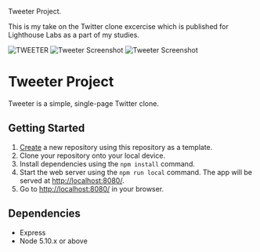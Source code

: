 Tweeter Project.

This is my take on the Twitter clone excercise which is published for Lighthouse Labs as a part of my studies.

![TWEETER](https://user-images.githubusercontent.com/112909357/212519722-8028b4e3-9f5b-40e1-a29b-d47b2de0fa1a.jpeg)
![Tweeter Screenshot](https://user-images.githubusercontent.com/112909357/212519727-636aa289-a323-47ab-8115-800343abfbb3.jpeg)
![Tweeter Screenshot](https://user-images.githubusercontent.com/112909357/212519729-8fcd76f7-ded1-48f5-a2b8-268d81234331.jpeg)

# Tweeter Project

Tweeter is a simple, single-page Twitter clone.

## Getting Started

1. [Create](https://docs.github.com/en/repositories/creating-and-managing-repositories/creating-a-repository-from-a-template) a new repository using this repository as a template.
2. Clone your repository onto your local device.
3. Install dependencies using the `npm install` command.
3. Start the web server using the `npm run local` command. The app will be served at <http://localhost:8080/>.
4. Go to <http://localhost:8080/> in your browser.

## Dependencies

- Express
- Node 5.10.x or above
